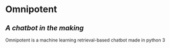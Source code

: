 # Omnipotent
*A chatbot in the making*
---------------------------
Omnipotent is a machine learning retrieval-based chatbot made in python 3
